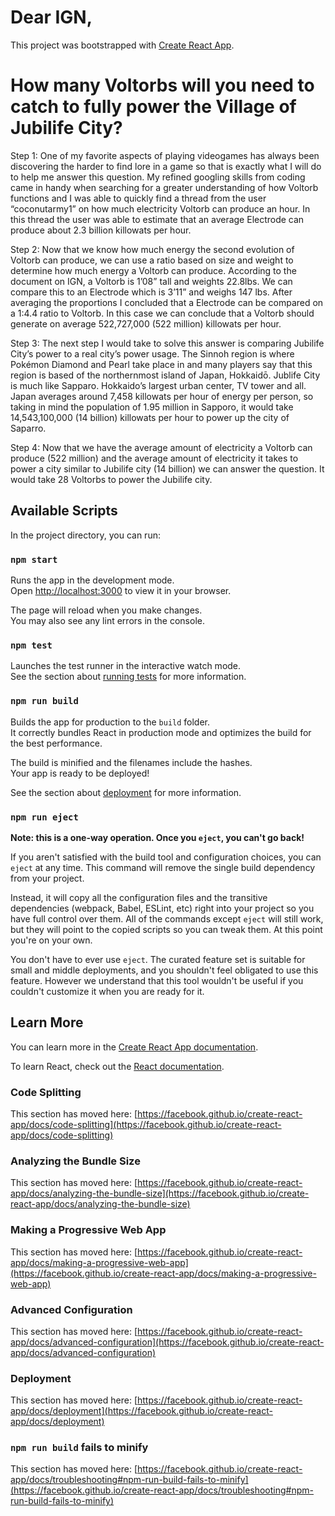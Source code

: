 # Dear IGN, 

This project was bootstrapped with [Create React App](https://github.com/facebook/create-react-app).

# How many Voltorbs will you need to catch to fully power the Village of Jubilife City?
Step 1: One of my favorite aspects of playing videogames has always been discovering the harder to find lore in a game so that is exactly what I will do to help me answer this question. My refined googling skills from coding came in handy when searching for a greater understanding of how Voltorb functions and I was able to quickly find a thread from the user “coconutarmy1” on how much electricity Voltorb can produce an hour. In this thread the user was able to estimate that an average Electrode can produce about 2.3 billion killowats per hour. 

Step 2: Now that we know how much energy the second evolution of Voltorb can produce, we can use a ratio based on size and weight to determine how much energy a Voltorb can produce. According to the document on IGN, a Voltorb is 1’08” tall and weights 22.8lbs. We can compare this to an Electrode which is 3’11” and weighs 147 lbs. After averaging the proportions I concluded that a Electrode can be compared on a 1:4.4 ratio to Voltorb. In this case we can conclude that a Voltorb should generate on average 522,727,000 (522 million) killowats per hour.

Step 3: The next step I would take to solve this answer is comparing Jubilife City’s power to a real city’s power usage. The Sinnoh region is where Pokémon Diamond and Pearl take place in and many players say that this region is based of the northernmost island of Japan, Hokkaidō. Jublife City is much like Sapparo. Hokkaido’s largest urban center, TV tower and all. Japan averages around 7,458 killowats per hour of energy per person, so taking in mind the population of 1.95 million in Sapporo, it would take 14,543,100,000 (14 billion) killowats per hour to power up the city of Saparro. 

Step 4: Now that we have the average amount of electricity a Voltorb can produce (522 million) and the average amount of electricity it takes to power a city similar to Jubilife city (14 billion) we can answer the question. It would take 28 Voltorbs to power the Jubilife city. 


## Available Scripts

In the project directory, you can run:

### `npm start`

Runs the app in the development mode.\
Open [http://localhost:3000](http://localhost:3000) to view it in your browser.

The page will reload when you make changes.\
You may also see any lint errors in the console.

### `npm test`

Launches the test runner in the interactive watch mode.\
See the section about [running tests](https://facebook.github.io/create-react-app/docs/running-tests) for more information.

### `npm run build`

Builds the app for production to the `build` folder.\
It correctly bundles React in production mode and optimizes the build for the best performance.

The build is minified and the filenames include the hashes.\
Your app is ready to be deployed!

See the section about [deployment](https://facebook.github.io/create-react-app/docs/deployment) for more information.

### `npm run eject`

**Note: this is a one-way operation. Once you `eject`, you can't go back!**

If you aren't satisfied with the build tool and configuration choices, you can `eject` at any time. This command will remove the single build dependency from your project.

Instead, it will copy all the configuration files and the transitive dependencies (webpack, Babel, ESLint, etc) right into your project so you have full control over them. All of the commands except `eject` will still work, but they will point to the copied scripts so you can tweak them. At this point you're on your own.

You don't have to ever use `eject`. The curated feature set is suitable for small and middle deployments, and you shouldn't feel obligated to use this feature. However we understand that this tool wouldn't be useful if you couldn't customize it when you are ready for it.

## Learn More

You can learn more in the [Create React App documentation](https://facebook.github.io/create-react-app/docs/getting-started).

To learn React, check out the [React documentation](https://reactjs.org/).

### Code Splitting

This section has moved here: [https://facebook.github.io/create-react-app/docs/code-splitting](https://facebook.github.io/create-react-app/docs/code-splitting)

### Analyzing the Bundle Size

This section has moved here: [https://facebook.github.io/create-react-app/docs/analyzing-the-bundle-size](https://facebook.github.io/create-react-app/docs/analyzing-the-bundle-size)

### Making a Progressive Web App

This section has moved here: [https://facebook.github.io/create-react-app/docs/making-a-progressive-web-app](https://facebook.github.io/create-react-app/docs/making-a-progressive-web-app)

### Advanced Configuration

This section has moved here: [https://facebook.github.io/create-react-app/docs/advanced-configuration](https://facebook.github.io/create-react-app/docs/advanced-configuration)

### Deployment

This section has moved here: [https://facebook.github.io/create-react-app/docs/deployment](https://facebook.github.io/create-react-app/docs/deployment)

### `npm run build` fails to minify

This section has moved here: [https://facebook.github.io/create-react-app/docs/troubleshooting#npm-run-build-fails-to-minify](https://facebook.github.io/create-react-app/docs/troubleshooting#npm-run-build-fails-to-minify)
